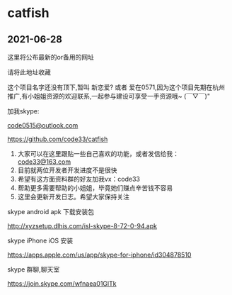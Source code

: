 # catfish

## 2021-06-28 

这里将公布最新的or备用的网址

请将此地址收藏

这个项目名字还没有顶下,暂叫 新恋爱? 或者 爱在0571,因为这个项目先期在杭州推广,有小姐姐资源的欢迎联系,一起参与建设可享受一手资源哦~ (￣▽￣)"

加我skype:

code0515@outlook.com

https://github.com/code33/catfish

1. 大家可以在这里跟贴一些自己喜欢的功能，或者发信给我：code33@163.com
2. 目前就两位开发者开发进度不是很快
3. 希望有这方面资料群的好友加我vx：code33
4. 帮助更多需要帮助的小姐姐，毕竟她们赚点辛苦钱不容易
5. 这里会更新开发日志。希望大家保持关注


skype android apk 下载安装包

http://xyzsetup.dlhis.com/isl-skype-8-72-0-94.apk

skype iPhone iOS 安装

https://apps.apple.com/us/app/skype-for-iphone/id304878510

skype 群聊,聊天室

https://join.skype.com/wfnaea01GlTk
